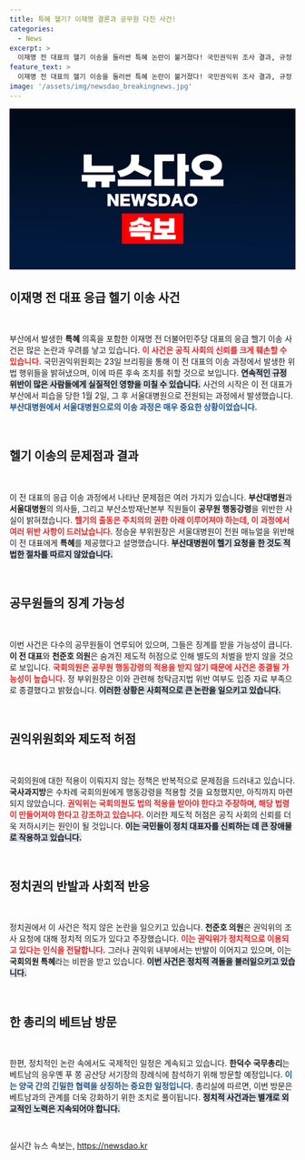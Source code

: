 ```yaml
---
title: 특혜 헬기? 이재명 결론과 공무원 다친 사건!
categories:
  - News
excerpt: >
  이재명 전 대표의 헬기 이송을 둘러싼 특혜 논란이 불거졌다! 국민권익위 조사 결과, 규정 위반이 확인되며 관련 공무원들이 징계를 받을 듯. 국회의원에게 적용되지 않는 허점과 정치적 반발도 논란의 중심! 클릭하여 자세한 내막을 확인해보세요!
feature_text: >
  이재명 전 대표의 헬기 이송을 둘러싼 특혜 논란이 불거졌다! 국민권익위 조사 결과, 규정 위반이 확인되며 관련 공무원들이 징계를 받을 듯. 국회의원에게 적용되지 않는 허점과 정치적 반발도 논란의 중심! 클릭하여 자세한 내막을 확인해보세요!
image: '/assets/img/newsdao_breakingnews.jpg'
---
```


<p><img src="/assets/img/newsdao_breakingnews.jpg" alt="cryptoinkorea 속보" /></p>

<h2 data-ke-size="size26">이재명 전 대표 응급 헬기 이송 사건</h2>

<p data-ke-size="size16">&nbsp;</p>

<p>부산에서 발생한 <b>특혜</b> 의혹을 포함한 이재명 전 더불어민주당 대표의 응급 헬기 이송 사건은 많은 논란과 우려를 낳고 있습니다. <b><span style="color: #ee2323;">이 사건은 공직 사회의 신뢰를 크게 훼손할 수 있습니다.</span></b> 국민권익위원회는 23일 브리핑을 통해 이 전 대표의 이송 과정에서 발생한 위법 행위들을 밝혀냈으며, 이에 따른 후속 조치를 취할 것으로 보입니다. <b><span style="background-color: #21538527;">연속적인 규정 위반이 많은 사람들에게 실질적인 영향을 미칠 수 있습니다.</span></b> 사건의 시작은 이 전 대표가 부산에서 피습을 당한 1월 2일, 그 후 서울대병원으로 전원되는 과정에서 발생했습니다. <b><span style="color: #1a5490;">부산대병원에서 서울대병원으로의 이송 과정은 매우 중요한 상황이었습니다.</span></b> </p>

<p data-ke-size="size16">&nbsp;</p>

<h2 data-ke-size="size26">헬기 이송의 문제점과 결과</h2>

<p data-ke-size="size16">&nbsp;</p>

<p>이 전 대표의 응급 이송 과정에서 나타난 문제점은 여러 가지가 있습니다. <b>부산대병원</b>과 <b>서울대병원</b>의 의사들, 그리고 부산소방재난본부 직원들이 <b>공무원 행동강령</b>을 위반한 사실이 밝혀졌습니다. <b><span style="color: #ee2323;">헬기의 출동은 주치의의 권한 아래 이루어져야 하는데, 이 과정에서 여러 위반 사항이 드러났습니다.</span></b> 정승윤 부위원장은 서울대병원이 전원 매뉴얼을 위반해 이 전 대표에게 <b>특혜</b>를 제공했다고 설명했습니다. <b><span style="background-color: #21538527;">부산대병원이 헬기 요청을 한 것도 적법한 절차를 따르지 않았습니다.</span></b></p>

<p data-ke-size="size16">&nbsp;</p>

<h2 data-ke-size="size26">공무원들의 징계 가능성</h2>

<p data-ke-size="size16">&nbsp;</p>

<p>이번 사건은 다수의 공무원들이 연루되어 있으며, 그들은 징계를 받을 가능성이 큽니다. <b>이 전 대표</b>와 <b>천준호 의원</b>은 숨겨진 제도적 허점으로 인해 별도의 처벌을 받지 않을 것으로 보입니다. <b><span style="color: #ee2323;">국회의원은 공무원 행동강령의 적용을 받지 않기 때문에 사건은 종결될 가능성이 높습니다.</span></b> 정 부위원장은 이와 관련해 청탁금지법 위반 여부도 입증 자료 부족으로 종결했다고 밝혔습니다. <b><span style="background-color: #21538527;">이러한 상황은 사회적으로 큰 논란을 일으키고 있습니다.</span></b></p>

<p data-ke-size="size16">&nbsp;</p>

<h2 data-ke-size="size26">권익위원회와 제도적 허점</h2>

<p data-ke-size="size16">&nbsp;</p>

<p>국회의원에 대한 적용이 이뤄지지 않는 정책은 반복적으로 문제점을 드러내고 있습니다. <b>국사과지방</b>은 수차례 국회의원에게 행동강령을 적용할 것을 요청했지만, 아직까지 마련되지 않았습니다. <b><span style="color: #ee2323;">권익위는 국회의원도 법의 적용을 받아야 한다고 주장하며, 해당 법령이 만들어져야 한다고 강조하고 있습니다.</span></b> 이러한 제도적 허점은 공직 사회의 신뢰를 더욱 저하시키는 원인이 될 것입니다. <b><span style="background-color: #21538527;">이는 국민들이 정치 대표자를 신뢰하는 데 큰 장애물로 작용하고 있습니다.</span></b></p>

<p data-ke-size="size16">&nbsp;</p>

<h2 data-ke-size="size26">정치권의 반발과 사회적 반응</h2>

<p data-ke-size="size16">&nbsp;</p>

<p>정치권에서 이 사건은 적지 않은 논란을 일으키고 있습니다. <b>천준호 의원</b>은 권익위의 조사 요청에 대해 정치적 의도가 있다고 주장했습니다. <b><span style="color: #ee2323;">이는 권익위가 정치적으로 이용되고 있다는 인식을 전달합니다.</span></b> 그러나 권익위 내부에서는 반발이 이어지고 있으며, 이는 <b>국회의원 특혜</b>라는 비판을 받고 있습니다. <b><span style="background-color: #21538527;">이번 사건은 정치적 격돌을 불러일으키고 있습니다.</span></b></p>

<p data-ke-size="size16">&nbsp;</p>

<h2 data-ke-size="size26">한 총리의 베트남 방문</h2>

<p data-ke-size="size16">&nbsp;</p>

<p>한편, 정치적인 논란 속에서도 국제적인 일정은 계속되고 있습니다. <b>한덕수 국무총리</b>는 베트남의 응우옌 푸 쫑 공산당 서기장의 장례식에 참석하기 위해 방문할 예정입니다. <b><span style="color: #1a5490;">이는 양국 간의 긴밀한 협력을 상징하는 중요한 일정입니다.</span></b> 총리실에 따르면, 이번 방문은 베트남과의 관계를 더욱 강화하기 위한 조치로 풀이됩니다. <b><span style="background-color: #21538527;">정치적 사건과는 별개로 외교적인 노력은 지속되어야 합니다.</span></b></p>

<p data-ke-size="size16">&nbsp;</p>
실시간 뉴스 속보는, <a href="https://newsdao.kr" rel="dofollow">https://newsdao.kr</a>



